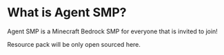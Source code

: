 # What is Agent SMP?

Agent SMP is a Minecraft Bedrock SMP for everyone that is invited to join!

Resource pack will be only open sourced here.
